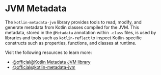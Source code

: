 # JVM Metadata

The `kotlin-metadata-jvm` library provides tools to read, modify, and generate metadata from Kotlin classes compiled for the JVM. This metadata, stored in the `@Metadata` annotation within `.class` files, is used by libraries and tools such as `kotlin-reflect` to inspect Kotlin-specific constructs such as properties, functions, and classes at runtime.

Visit the following resources to learn more:

- [@official@Kotlin Metadata JVM library](https://kotlinlang.org/docs/metadata-jvm.html)
- [@official@kotlin-metadata-jvm](https://kotlinlang.org/api/kotlinx-metadata-jvm/)